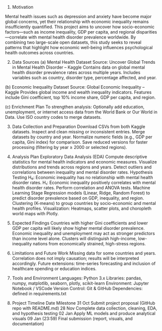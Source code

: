 1. Motivation

Mental health issues such as depression and anxiety have become major global concerns, yet their relationship with economic inequality remains insufficiently quantified.
This project aims to uncover how socio-economic factors—such as income inequality, GDP per capita, and regional disparities—correlate with mental health disorder prevalence worldwide.
By combining two large-scale open datasets, this study seeks to reveal patterns that highlight how economic well-being influences psychological health outcomes across countries.

2. Data Sources
(a) Mental Health Dataset
Source: Uncover Global Trends in Mental Health Disorder – Kaggle
Contains data on global mental health disorder prevalence rates across multiple years.
Includes variables such as country, disorder type, percentage affected, and year.

(b) Economic Inequality Dataset
Source: Global Economic Inequality – Kaggle
Provides global income and wealth inequality indicators.
Features include Gini coefficient, top 10% income share, GDP per capita, and region.

(c) Enrichment Plan
To strengthen analysis:
Optionally add education, unemployment, or internet access data from the World Bank or Our World in Data.
Use ISO country codes to merge datasets.

3. Data Collection and Preparation
Download CSVs from both Kaggle datasets.
Inspect and clean missing or inconsistent entries.
Merge datasets by country and year.
Normalize numeric fields (e.g., GDP per capita, Gini index) for comparison.
Save reduced versions for faster processing (filtering by year ≥ 2000 or selected regions).

4. Analysis Plan
Exploratory Data Analysis (EDA)
Compute descriptive statistics for mental health indicators and economic measures.
Visualize distributions and trends across regions and years.
Detect outliers and correlations between inequality and mental disorder rates.
Hypothesis Testing
H₀: Economic inequality has no relationship with mental health disorder rates.
H₁: Economic inequality positively correlates with mental health disorder rates.
Perform correlation and ANOVA tests.
Machine Learning Stage
Regression models (Linear, Ridge, Random Forest) to predict disorder prevalence based on GDP, inequality, and region.
Clustering (K-means) to group countries by socio-economic and mental health profiles.
Visualization: Heatmaps, scatter plots, and choropleth world maps with Plotly.

5. Expected Findings
Countries with higher Gini coefficients and lower GDP per capita will likely show higher mental disorder prevalence.
Economic inequality and unemployment may act as stronger predictors than income level alone.
Clusters will distinguish high-income, low-inequality nations from economically strained, high-stress regions.

6. Limitations and Future Work
Missing data for some countries and years.
Correlation does not imply causation; results will be interpreted accordingly.
Future extensions: time-series forecasting and inclusion of healthcare spending or education indices.

7. Tools and Environment
Languages: Python 3.x
Libraries: pandas, numpy, matplotlib, seaborn, plotly, scikit-learn
Environment: Jupyter Notebook / VSCode
Version Control: Git & GitHub
Dependencies: defined in requirements.txt

8. Project Timeline
Date	Milestone
31 Oct	Submit project proposal (GitHub repo with README.md)
28 Nov	Complete data collection, cleaning, EDA, and hypothesis testing
02 Jan	Apply ML models and produce analytical visuals
09 Jan (23:59)	Final submission (report, visuals, and documentation)
